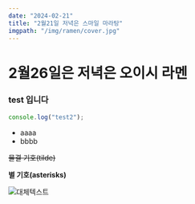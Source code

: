 ```yaml
---
date: "2024-02-21"
title: "2월21일 저녁은 스마일 마라탕"
imgpath: "/img/ramen/cover.jpg"
---
```


# 2월26일은 저녁은 오이시 라멘

### test 입니다

```js
console.log("test2");
```

- aaaa
- bbbb

~~물결 기호(tilde)~~

**별 기호(asterisks)**

![대체텍스트](../img/ramen/cover.jpg)
